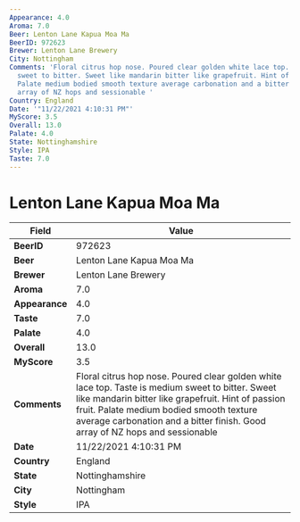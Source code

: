 ```yaml
---
Appearance: 4.0
Aroma: 7.0
Beer: Lenton Lane Kapua Moa Ma
BeerID: 972623
Brewer: Lenton Lane Brewery
City: Nottingham
Comments: 'Floral citrus hop nose. Poured clear golden white lace top. Taste is medium
  sweet to bitter. Sweet like mandarin bitter like grapefruit. Hint of passion fruit.
  Palate medium bodied smooth texture average carbonation and a bitter finish. Good
  array of NZ hops and sessionable '
Country: England
Date: '"11/22/2021 4:10:31 PM"'
MyScore: 3.5
Overall: 13.0
Palate: 4.0
State: Nottinghamshire
Style: IPA
Taste: 7.0
---
```


# Lenton Lane Kapua Moa Ma

| Field         | Value |
|---------------|-------|
| **BeerID** | 972623 |
| **Beer** | Lenton Lane Kapua Moa Ma |
| **Brewer** | Lenton Lane Brewery |
| **Aroma** | 7.0 |
| **Appearance** | 4.0 |
| **Taste** | 7.0 |
| **Palate** | 4.0 |
| **Overall** | 13.0 |
| **MyScore** | 3.5 |
| **Comments** | Floral citrus hop nose. Poured clear golden white lace top. Taste is medium sweet to bitter. Sweet like mandarin bitter like grapefruit. Hint of passion fruit. Palate medium bodied smooth texture average carbonation and a bitter finish. Good array of NZ hops and sessionable  |
| **Date** | 11/22/2021 4:10:31 PM |
| **Country** | England |
| **State** | Nottinghamshire |
| **City** | Nottingham |
| **Style** | IPA |
